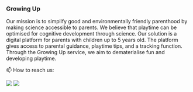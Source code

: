 ### Growing Up


Our mission is to simplify good and environmentally friendly parenthood by making science accessible to parents.
We believe that playtime can be optimised for cognitive development through science. Our solution is a digital platform for parents with children up to 5 years old. The platform gives access to parental guidance, playtime tips, and a tracking function. Through the Growing Up service, we aim to dematerialise fun and developing playtime.

📫 How to reach us:


  <a href = "mailto:info@growingup.se"><img src="https://img.shields.io/badge/-Gmail-%23333?style=for-the-badge&logo=gmail&logoColor=white" target="_blank"></a>
  <a href="https://www.linkedin.com/company/growing-up-eu" target="_blank"><img src="https://img.shields.io/badge/-LinkedIn-%230077B5?style=for-the-badge&logo=linkedin&logoColor=white" target="_blank"></a> 

